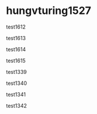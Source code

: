 # hungvturing1527

test1612


test1613

test1614

test1615

test1339

test1340


test1341

test1342
